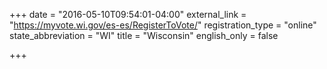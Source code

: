 +++
date = "2016-05-10T09:54:01-04:00"
external_link = "https://myvote.wi.gov/es-es/RegisterToVote/"
registration_type = "online"
state_abbreviation = "WI"
title = "Wisconsin"
english_only = false 

+++
